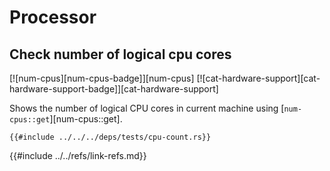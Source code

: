# Processor

## Check number of logical cpu cores

[![num-cpus][num-cpus-badge]][num-cpus]  [![cat-hardware-support][cat-hardware-support-badge]][cat-hardware-support]

Shows the number of logical CPU cores in current machine using [`num-cpus::get`][num-cpus::get].

```rust,editable
{{#include ../../../deps/tests/cpu-count.rs}}
```

{{#include ../../refs/link-refs.md}}
